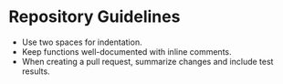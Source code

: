 # Repository Guidelines

- Use two spaces for indentation.
- Keep functions well-documented with inline comments.
- When creating a pull request, summarize changes and include test results.
